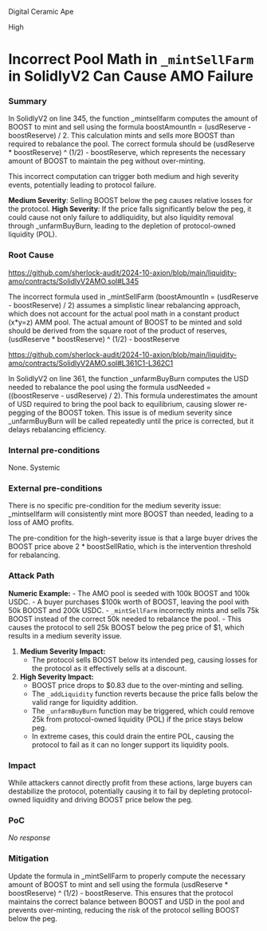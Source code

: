 Digital Ceramic Ape

High

# Incorrect Pool Math in `_mintSellFarm` in SolidlyV2  Can Cause AMO Failure

### Summary

In SolidlyV2 on line 345, the function _mintsellfarm computes the amount of BOOST to mint and sell using the formula boostAmountIn = (usdReserve - boostReserve) / 2. This calculation mints and sells more BOOST than required to rebalance the pool. The correct formula should be (usdReserve * boostReserve) ^ (1/2) - boostReserve, which represents the necessary amount of BOOST to maintain the peg without over-minting. 

This incorrect computation can trigger both medium and high severity events, potentially leading to protocol failure.

**Medium Severity**: Selling BOOST below the peg causes relative losses for the protocol.
**High Severity**: If the price falls significantly below the peg, it could cause not only failure to addliquidity, but also liquidity removal through _unfarmBuyBurn, leading to the depletion of protocol-owned liquidity (POL).



### Root Cause

https://github.com/sherlock-audit/2024-10-axion/blob/main/liquidity-amo/contracts/SolidlyV2AMO.sol#L345

The incorrect formula used in _mintSellFarm (boostAmountIn = (usdReserve - boostReserve) / 2) assumes a simplistic linear rebalancing approach, which does not account for the actual pool math in a constant product (x*y=z) AMM pool. The actual amount of BOOST to be minted and sold should be derived from the square root of the product of reserves, (usdReserve * boostReserve) ^ (1/2) - boostReserve

https://github.com/sherlock-audit/2024-10-axion/blob/main/liquidity-amo/contracts/SolidlyV2AMO.sol#L361C1-L362C1

In SolidlyV2 on line 361, the function _unfarmBuyBurn computes the USD needed to rebalance the pool using the formula usdNeeded = ((boostReserve - usdReserve) / 2). This formula underestimates the amount of USD required to bring the pool back to equilibrium, causing slower re-pegging of the BOOST token. This issue is of medium severity since _unfarmBuyBurn will be called repeatedly until the price is corrected, but it delays rebalancing efficiency.





### Internal pre-conditions

None. Systemic

### External pre-conditions

There is no specific pre-condition for the medium severity issue: _mintsellfarm will consistently mint more BOOST than needed, leading to a loss of AMO profits.

The pre-condition for the high-severity issue is that a large buyer drives the BOOST price above 2 * boostSellRatio, which is the intervention threshold for rebalancing.


### Attack Path

**Numeric Example:**
    - The AMO pool is seeded with 100k BOOST and 100k USDC.
    - A buyer purchases $100k worth of BOOST, leaving the pool with 50k BOOST and 200k USDC.
    - `_mintSellFarm` incorrectly mints and sells 75k BOOST instead of the correct 50k needed to rebalance the pool.
    - This causes the protocol to sell 25k BOOST below the peg price of $1, which results in a medium severity issue.
1. **Medium Severity Impact:**
    - The protocol sells BOOST below its intended peg, causing losses for the protocol as it effectively sells at a discount.
2. **High Severity Impact:**
    - BOOST price drops to $0.83 due to the over-minting and selling.
    - The `_addLiquidity` function reverts because the price falls below the valid range for liquidity addition.
    - The `_unfarmBuyBurn` function may be triggered, which could remove 25k from protocol-owned liquidity (POL) if the price stays below peg.
    - In extreme cases, this could drain the entire POL, causing the protocol to fail as it can no longer support its liquidity pools.

### Impact

While attackers cannot directly profit from these actions, large buyers can destabilize the protocol, potentially causing it to fail by depleting protocol-owned liquidity and driving BOOST price below the peg.


### PoC

_No response_

### Mitigation

Update the formula in _mintSellFarm to properly compute the necessary amount of BOOST to mint and sell using the formula (usdReserve * boostReserve) ^ (1/2) - boostReserve. This ensures that the protocol maintains the correct balance between BOOST and USD in the pool and prevents over-minting, reducing the risk of the protocol selling BOOST below the peg.